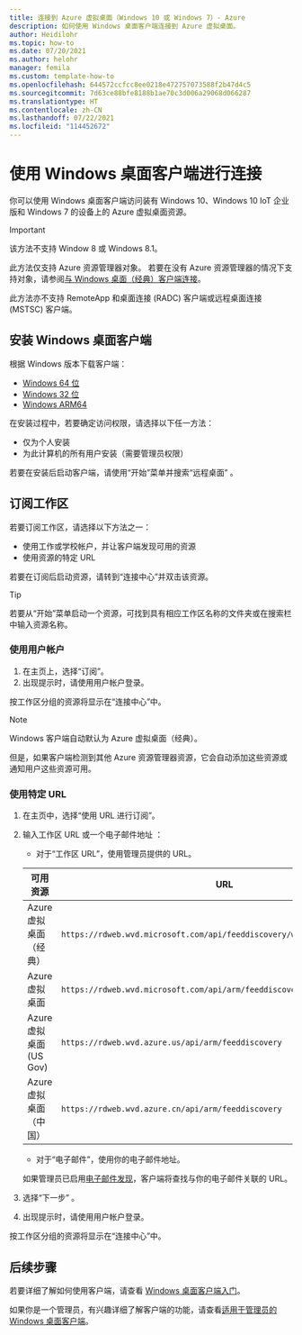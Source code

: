 ```yaml
---
title: 连接到 Azure 虚拟桌面（Windows 10 或 Windows 7）- Azure
description: 如何使用 Windows 桌面客户端连接到 Azure 虚拟桌面。
author: Heidilohr
ms.topic: how-to
ms.date: 07/20/2021
ms.author: helohr
manager: femila
ms.custom: template-how-to
ms.openlocfilehash: 644572ccfcc8ee0218e472757073588f2b47d4c5
ms.sourcegitcommit: 7d63ce88bfe8188b1ae70c3d006a29068d066287
ms.translationtype: HT
ms.contentlocale: zh-CN
ms.lasthandoff: 07/22/2021
ms.locfileid: "114452672"
---
```

# <a name="connect-with-the-windows-desktop-client"></a>使用 Windows 桌面客户端进行连接

你可以使用 Windows 桌面客户端访问装有 Windows 10、Windows 10 IoT 企业版和 Windows 7 的设备上的 Azure 虚拟桌面资源。 

> [!IMPORTANT]
> 该方法不支持 Window 8 或 Windows 8.1。
> 
> 此方法仅支持 Azure 资源管理器对象。 若要在没有 Azure 资源管理器的情况下支持对象，请参阅[与 Windows 桌面（经典）客户端连接](../virtual-desktop-fall-2019/connect-windows-7-10-2019.md)。
> 
> 此方法亦不支持 RemoteApp 和桌面连接 (RADC) 客户端或远程桌面连接 (MSTSC) 客户端。

## <a name="install-the-windows-desktop-client"></a>安装 Windows 桌面客户端

根据 Windows 版本下载客户端：

- [Windows 64 位](https://go.microsoft.com/fwlink/?linkid=2068602)
- [Windows 32 位](https://go.microsoft.com/fwlink/?linkid=2098960)
- [Windows ARM64](https://go.microsoft.com/fwlink/?linkid=2098961)

在安装过程中，若要确定访问权限，请选择以下任一方法：

- 仅为个人安装
- 为此计算机的所有用户安装（需要管理员权限）

若要在安装后启动客户端，请使用“开始”菜单并搜索“远程桌面” 。

## <a name="subscribe-to-a-workspace"></a>订阅工作区

若要订阅工作区，请选择以下方法之一：

- 使用工作或学校帐户，并让客户端发现可用的资源
- 使用资源的特定 URL

若要在订阅后启动资源，请转到“连接中心”并双击该资源。

> [!TIP]
> 若要从“开始”菜单启动一个资源，可找到具有相应工作区名称的文件夹或在搜索栏中输入资源名称。

### <a name="use-a-user-account"></a>使用用户帐户

1. 在主页上，选择“订阅”。
2. 出现提示时，请使用用户帐户登录。

按工作区分组的资源将显示在“连接中心”中。

   > [!NOTE]
   > Windows 客户端自动默认为 Azure 虚拟桌面（经典）。 
   > 
   > 但是，如果客户端检测到其他 Azure 资源管理器资源，它会自动添加这些资源或通知用户这些资源可用。

### <a name="use-a-specific-url"></a>使用特定 URL

1. 在主页中，选择“使用 URL 进行订阅”。
2. 输入工作区 URL 或一个电子邮件地址 ：
   - 对于“工作区 URL”，使用管理员提供的 URL。

   |可用资源|URL|
   |-|-|
   |Azure 虚拟桌面（经典）|`https://rdweb.wvd.microsoft.com/api/feeddiscovery/webfeeddiscovery.aspx`|
   |Azure 虚拟桌面|`https://rdweb.wvd.microsoft.com/api/arm/feeddiscovery`|
   |Azure 虚拟桌面 (US Gov)|`https://rdweb.wvd.azure.us/api/arm/feeddiscovery`|
   |Azure 虚拟桌面（中国）|`https://rdweb.wvd.azure.cn/api/arm/feeddiscovery`|
   
   - 对于“电子邮件”，使用你的电子邮件地址。 
      
   如果管理员已启用[电子邮件发现](/windows-server/remote/remote-desktop-services/rds-email-discovery)，客户端将查找与你的电子邮件关联的 URL。

3. 选择“下一步”  。
4. 出现提示时，请使用用户帐户登录。

按工作区分组的资源将显示在“连接中心”中。

## <a name="next-steps"></a>后续步骤

若要详细了解如何使用客户端，请查看 [Windows 桌面客户端入门](/windows-server/remote/remote-desktop-services/clients/windowsdesktop/)。

如果你是一个管理员，有兴趣详细了解客户端的功能，请查看[适用于管理员的 Windows 桌面客户端](/windows-server/remote/remote-desktop-services/clients/windowsdesktop-admin)。
